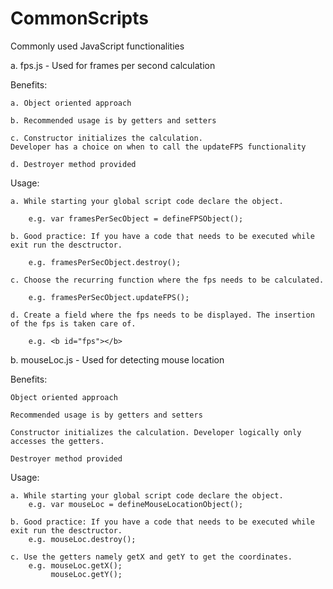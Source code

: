 CommonScripts
=============

Commonly used JavaScript functionalities

a. fps.js - Used for frames per second calculation

Benefits:

    a. Object oriented approach

    b. Recommended usage is by getters and setters

    c. Constructor initializes the calculation.
    Developer has a choice on when to call the updateFPS functionality

    d. Destroyer method provided


Usage:

    a. While starting your global script code declare the object.

        e.g. var framesPerSecObject = defineFPSObject();
    
    b. Good practice: If you have a code that needs to be executed while exit run the desctructor.

        e.g. framesPerSecObject.destroy();

    c. Choose the recurring function where the fps needs to be calculated.

        e.g. framesPerSecObject.updateFPS();

    d. Create a field where the fps needs to be displayed. The insertion of the fps is taken care of.

        e.g. <b id="fps"></b>


b. mouseLoc.js - Used for detecting mouse location

Benefits:

    Object oriented approach

    Recommended usage is by getters and setters

    Constructor initializes the calculation. Developer logically only accesses the getters.

    Destroyer method provided


Usage:

    a. While starting your global script code declare the object.
        e.g. var mouseLoc = defineMouseLocationObject();

    b. Good practice: If you have a code that needs to be executed while exit run the desctructor.
        e.g. mouseLoc.destroy();

    c. Use the getters namely getX and getY to get the coordinates.
        e.g. mouseLoc.getX();
             mouseLoc.getY();
